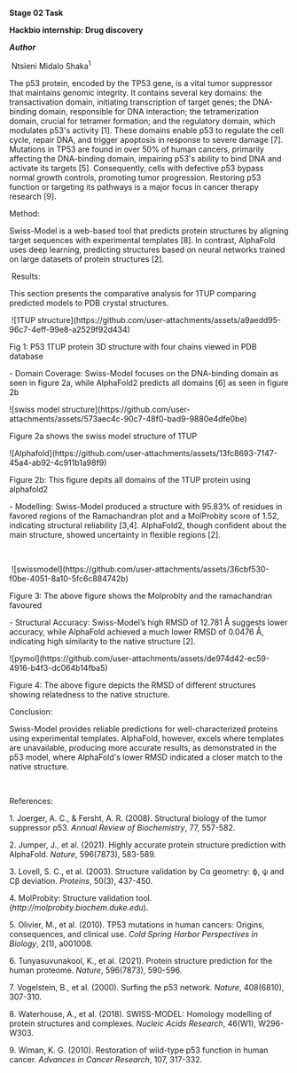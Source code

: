 **Stage 02 Task**

**Hackbio internship: Drug discovery**

**_Author_**

 Ntsieni Midalo Shaka<sup>1</sup>

The p53 protein, encoded by the TP53 gene, is a vital tumor suppressor that maintains genomic integrity. It contains several key domains: the transactivation domain, initiating transcription of target genes; the DNA-binding domain, responsible for DNA interaction; the tetramerization domain, crucial for tetramer formation; and the regulatory domain, which modulates p53's activity \[1]. These domains enable p53 to regulate the cell cycle, repair DNA, and trigger apoptosis in response to severe damage \[7]. Mutations in TP53 are found in over 50% of human cancers, primarily affecting the DNA-binding domain, impairing p53's ability to bind DNA and activate its targets \[5]. Consequently, cells with defective p53 bypass normal growth controls, promoting tumor progression. Restoring p53 function or targeting its pathways is a major focus in cancer therapy research \[9].

Method:

Swiss-Model is a web-based tool that predicts protein structures by aligning target sequences with experimental templates \[8]. In contrast, AlphaFold uses deep learning, predicting structures based on neural networks trained on large datasets of protein structures \[2].&#x20;

 Results:

This section presents the comparative analysis for 1TUP comparing predicted models to PDB crystal structures.

 !\[1TUP structure]\(https\://github.com/user-attachments/assets/a9aedd95-96c7-4eff-99e8-a2529f92d434)

Fig 1: P53 1TUP protein 3D structure with four chains viewed in PDB database

\- Domain Coverage: Swiss-Model focuses on the DNA-binding domain as seen in figure 2a, while AlphaFold2 predicts all domains \[6] as seen in figure 2b

!\[swiss model structure]\(https\://github.com/user-attachments/assets/573aec4c-90c7-48f0-bad9-9880e4dfe0be)

Figure 2a shows the swiss model structure of 1TUP 

!\[Alphafold]\(https\://github.com/user-attachments/assets/13fc8693-7147-45a4-ab92-4c911b1a98f9)

Figure 2b: This figure depits all domains of the 1TUP protein using alphafold2

\- Modelling: Swiss-Model produced a structure with 95.83% of residues in favored regions of the Ramachandran plot and a MolProbity score of 1.52, indicating structural reliability \[3,4]. AlphaFold2, though confident about the main structure, showed uncertainty in flexible regions \[2].

 

 !\[swissmodel]\(https\://github.com/user-attachments/assets/36cbf530-f0be-4051-8a10-5fc6c884742b)

Figure 3: The above figure shows the Molprobity and the ramachandran favoured 

\- Structural Accuracy: Swiss-Model’s high RMSD of 12.781 Å suggests lower accuracy, while AlphaFold achieved a much lower RMSD of 0.0476 Å, indicating high similarity to the native structure \[2].

!\[pymol]\(https\://github.com/user-attachments/assets/de974d42-ec59-4916-b4f3-dc064b14fba5)

Figure 4: The above figure depicts the RMSD of different structures showing relatedness to the native structure.

Conclusion:

Swiss-Model provides reliable predictions for well-characterized proteins using experimental templates. AlphaFold, however, excels where templates are unavailable, producing more accurate results, as demonstrated in the p53 model, where AlphaFold's lower RMSD indicated a closer match to the native structure.

 

References:

1\. Joerger, A. C., & Fersht, A. R. (2008). Structural biology of the tumor suppressor p53. _Annual Review of Biochemistry_, 77, 557-582.

2\. Jumper, J., et al. (2021). Highly accurate protein structure prediction with AlphaFold. _Nature_, 596(7873), 583-589.

3\. Lovell, S. C., et al. (2003). Structure validation by Cα geometry: ϕ, ψ and Cβ deviation. _Proteins_, 50(3), 437-450.

4\. MolProbity: Structure validation tool. (_http\://molprobity.biochem.duke.edu_).

5\. Olivier, M., et al. (2010). TP53 mutations in human cancers: Origins, consequences, and clinical use. _Cold Spring Harbor Perspectives in Biology_, 2(1), a001008.

6\. Tunyasuvunakool, K., et al. (2021). Protein structure prediction for the human proteome. _Nature_, 596(7873), 590-596.

7\. Vogelstein, B., et al. (2000). Surfing the p53 network. _Nature_, 408(6810), 307-310.

8\. Waterhouse, A., et al. (2018). SWISS-MODEL: Homology modelling of protein structures and complexes. _Nucleic Acids Research_, 46(W1), W296-W303.

9\. Wiman, K. G. (2010). Restoration of wild-type p53 function in human cancer. _Advances in Cancer Research_, 107, 317-332.
